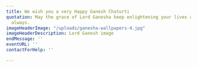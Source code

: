 ```yaml
---
title: We wish you a very Happy Ganesh Chaturti
quotation: May the grace of Lord Ganesha keep enlightening your lives and bless you
  always.
imageHeaderImage: "/uploads/ganesha-wallpapers-4.jpg"
imageHeaderDescription: Lord Ganesh image
endMessage: ''
eventURL: ''
contactForHelp: ''

---
```

